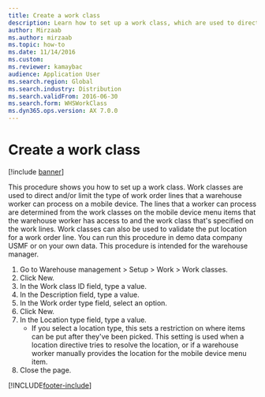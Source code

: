 ```yaml
--- 
title: Create a work class
description: Learn how to set up a work class, which are used to direct work order line types, including a step-by-step process using the USMF demo data company. 
author: Mirzaab
ms.author: mirzaab
ms.topic: how-to
ms.date: 11/14/2016
ms.custom: 
ms.reviewer: kamaybac 
audience: Application User
ms.search.region: Global
ms.search.industry: Distribution
ms.search.validFrom: 2016-06-30
ms.search.form: WHSWorkClass
ms.dyn365.ops.version: AX 7.0.0 
---
```


# Create a work class

[!include [banner](../../includes/banner.md)]

This procedure shows you how to set up a work class. Work classes are used to direct and/or limit the type of work order lines that a warehouse worker can process on a mobile device. The lines that a worker can process are determined from the work classes on the mobile device menu items that the warehouse worker has access to and the work class that's specified on the work lines. Work classes can also be used to validate the put location for a work order line. You can run this procedure in demo data company USMF or on your own data. This procedure is intended for the warehouse manager.

1. Go to Warehouse management > Setup > Work > Work classes.
2. Click New.
3. In the Work class ID field, type a value.
4. In the Description field, type a value.
5. In the Work order type field, select an option.
6. Click New.
7. In the Location type field, type a value.
    * If you select a location type, this sets a restriction on where items can be put after they've been picked. This setting is used when a location directive tries to resolve the location, or if a warehouse worker manually provides the location for the mobile device menu item.  
8. Close the page.



[!INCLUDE[footer-include](../../../includes/footer-banner.md)]